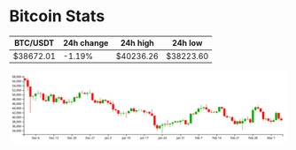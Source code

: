 # Bitcoin Stats

BTC/USDT|24h change|24h high|24h low|
|---|---|---|---|
|$38672.01|-1.19%|$40236.26|$38223.60|

<img src="./chart.svg">
